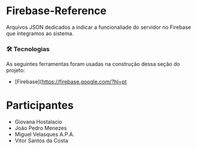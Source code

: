 # Firebase-Reference

Arquivos JSON dedicados a indicar a funcionaliade do servidor no Firebase que integramos ao sistema.

### 🛠 Tecnologias

As seguintes ferramentas foram usadas na construção dessa seção do projeto:

-   [Firebase](https://firebase.google.com/?hl=pt

# Participantes

-   Giovana Hostalacio
-   João Pedro Menezes
-   Miguel Velasques A.P.A.
-   Vitor Santos da Costa
